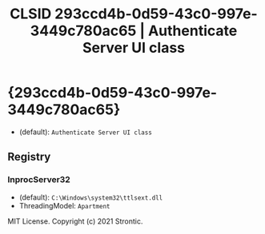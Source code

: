 ﻿---
title: "CLSID 293ccd4b-0d59-43c0-997e-3449c780ac65 | Authenticate Server UI class"
excerpt: What is COM-Object CLSID 293ccd4b-0d59-43c0-997e-3449c780ac65?
---

# {293ccd4b-0d59-43c0-997e-3449c780ac65}

* (default): `Authenticate Server UI class`

## Registry


### InprocServer32

* (default): `C:\Windows\system32\ttlsext.dll`
* ThreadingModel: `Apartment`

MIT License. Copyright (c) 2021 Strontic.


